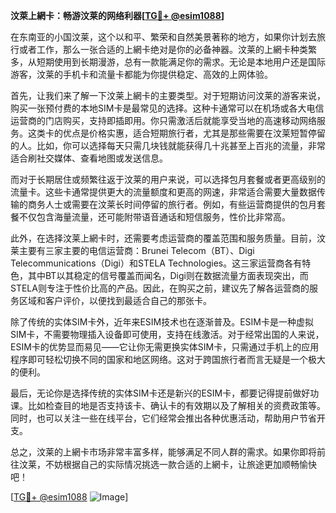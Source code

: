 **汶萊上網卡：畅游汶莱的网络利器[[TG💪+ @esim1088](https://t.me/s/esim1088)]**

在东南亚的小国汶莱，这个以和平、繁荣和自然美景著称的地方，如果你计划去旅行或者工作，那么一张合适的上網卡绝对是你的必备神器。汶莱的上網卡种类繁多，从短期使用到长期漫游，总有一款能满足你的需求。无论是本地用户还是国际游客，汶莱的手机卡和流量卡都能为你提供稳定、高效的上网体验。

首先，让我们来了解一下汶莱上網卡的主要类型。对于短期访问汶莱的游客来说，购买一张预付费的本地SIM卡是最常见的选择。这种卡通常可以在机场或各大电信运营商的门店购买，支持即插即用。你只需激活后就能享受当地的高速移动网络服务。这类卡的优点是价格实惠，适合短期旅行者，尤其是那些需要在汶莱短暂停留的人。比如，你可以选择每天只需几块钱就能获得几十兆甚至上百兆的流量，非常适合刷社交媒体、查看地图或发送信息。

而对于长期居住或频繁往返于汶莱的用户来说，可以选择包月套餐或者更高级别的流量卡。这些卡通常提供更大的流量额度和更高的网速，非常适合需要大量数据传输的商务人士或需要在汶莱长时间停留的旅行者。例如，有些运营商提供的包月套餐不仅包含海量流量，还可能附带语音通话和短信服务，性价比非常高。

此外，在选择汶莱上網卡时，还需要考虑运营商的覆盖范围和服务质量。目前，汶莱主要有三家主要的电信运营商：Brunei Telecom（BT）、Digi Telecommunications（Digi）和STELA Technologies。这三家运营商各有特色，其中BT以其稳定的信号覆盖而闻名，Digi则在数据流量方面表现突出，而STELA则专注于性价比高的产品。因此，在购买之前，建议先了解各运营商的服务区域和客户评价，以便找到最适合自己的那张卡。

除了传统的实体SIM卡外，近年来ESIM技术也在逐渐普及。ESIM卡是一种虚拟SIM卡，不需要物理插入设备即可使用，支持在线激活。对于经常出国的人来说，ESIM卡的优势显而易见——它让你无需更换实体SIM卡，只需通过手机上的应用程序即可轻松切换不同的国家和地区网络。这对于跨国旅行者而言无疑是一个极大的便利。

最后，无论你是选择传统的实体SIM卡还是新兴的ESIM卡，都要记得提前做好功课。比如检查目的地是否支持该卡、确认卡的有效期以及了解相关的资费政策等。同时，也可以关注一些在线平台，它们经常会推出各种优惠活动，帮助用户节省开支。

总之，汶莱的上網卡市场非常丰富多样，能够满足不同人群的需求。如果你即将前往汶莱，不妨根据自己的实际情况挑选一款合适的上網卡，让旅途更加顺畅愉快吧！

[[TG💪+ @esim1088](https://t.me/s/esim1088) ![Image](https://i.postimg.cc/4NQfJmqS/Snipaste-2025-05-13-00-14-12.png)]